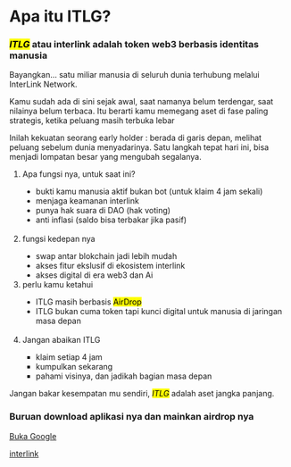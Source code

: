 <!DOCTYPE html>
<html lang="en">
<head>
  <meta charset="UTF-8">
  <meta name="viewport" content="width=device-width, initial-scale=1.0">
  <meta http-equiv="X-UA-Compatible" content="ie=edge">
  <title>ARTIKEL TENTANG ITLG BY IPUL WKWKWKWK</title>
</head>
<body>
  <h1>Apa itu ITLG?</h1>
  <p>
    <h3>
      <cite> <mark>ITLG</mark> </cite> atau interlink adalah token web3 berbasis identitas manusia
      </h3>
      
 <p>Bayangkan… satu miliar manusia di seluruh dunia terhubung melalui InterLink Network.</p> 

<p>Kamu sudah ada di sini sejak awal, saat namanya belum terdengar, saat nilainya belum terbaca.
Itu berarti kamu memegang aset di fase paling strategis, ketika peluang masih terbuka lebar</p> 

<p>Inilah kekuatan seorang early holder : berada di garis depan, melihat peluang sebelum dunia menyadarinya.
Satu langkah tepat hari ini, bisa menjadi lompatan besar yang mengubah segalanya.</p> 
</p>
  <ol>
    <li>Apa fungsi nya, untuk saat ini?</li>
    <ul type="disc">
      <li>bukti kamu manusia aktif bukan bot (untuk klaim 4 jam sekali)</li>
      <li>menjaga keamanan interlink</li>
      <li>punya hak suara di DAO (hak voting)</li>
      <li>anti inflasi (saldo bisa terbakar jika pasif)</li>
    </ul>
    <br>
    <li>fungsi kedepan nya</li>
    <ul type="disc">
      <li>swap antar blokchain jadi lebih mudah</li>
      <li>akses fitur ekslusif di ekosistem interlink</li>
      <li>akses digital di era web3 dan Ai</li>
    </ul>
    <li>perlu kamu ketahui</li>
    <ul type="disc">
     <li>ITLG masih berbasis <mark> AirDrop</mark></li>
     <li>ITLG bukan cuma token tapi kunci digital untuk manusia di jaringan masa depan</li>
      </ul>
      <br>
    <LI>Jangan abaikan ITLG </LI>
    <ul type="square">
      <li>klaim setiap 4 jam</li>
      <li>kumpulkan sekarang</li>
      <li>pahami visinya, dan jadikah bagian masa depan</li>
    </ul>
  </ol>
      <p>Jangan bakar kesempatan mu sendiri, <mark><cite>ITLG</cite></mark> adalah aset jangka panjang.</p>
  <p>
    <h3>Buruan download aplikasi nya dan mainkan airdrop nya</h3>
    <p><a href="https://www.google.com" target="_blank">Buka Google</a></p>
    <p><a href="https://play.google.com/store/apps/details?id=org.ai.interlinklabs.interlinkId">interlink</a>
      
    

  </p>
</body>
</html>
